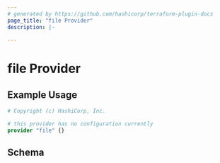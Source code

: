 ```yaml
---
# generated by https://github.com/hashicorp/terraform-plugin-docs
page_title: "file Provider"
description: |-
  
---
```


# file Provider



## Example Usage

```terraform
# Copyright (c) HashiCorp, Inc.

# this provider has no configuration currently
provider "file" {}
```

<!-- schema generated by tfplugindocs -->
## Schema

